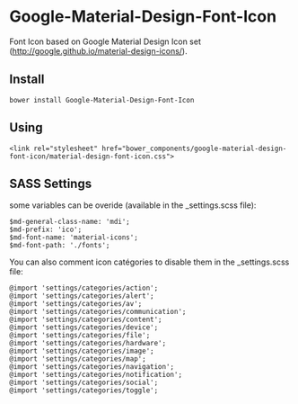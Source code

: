Google-Material-Design-Font-Icon
================================

Font Icon based on Google Material Design Icon set (http://google.github.io/material-design-icons/).

## Install

```
bower install Google-Material-Design-Font-Icon
```

## Using

```
<link rel="stylesheet" href="bower_components/google-material-design-font-icon/material-design-font-icon.css">
```

## SASS Settings

some variables can be overide (available in the _settings.scss file):

```
$md-general-class-name: 'mdi';
$md-prefix: 'ico';
$md-font-name: 'material-icons';
$md-font-path: './fonts';
```

You can also comment icon catégories to disable them in the _settings.scss file:

```
@import 'settings/categories/action';
@import 'settings/categories/alert';
@import 'settings/categories/av';
@import 'settings/categories/communication';
@import 'settings/categories/content';
@import 'settings/categories/device';
@import 'settings/categories/file';
@import 'settings/categories/hardware';
@import 'settings/categories/image';
@import 'settings/categories/map';
@import 'settings/categories/navigation';
@import 'settings/categories/notification';
@import 'settings/categories/social';
@import 'settings/categories/toggle';
```
